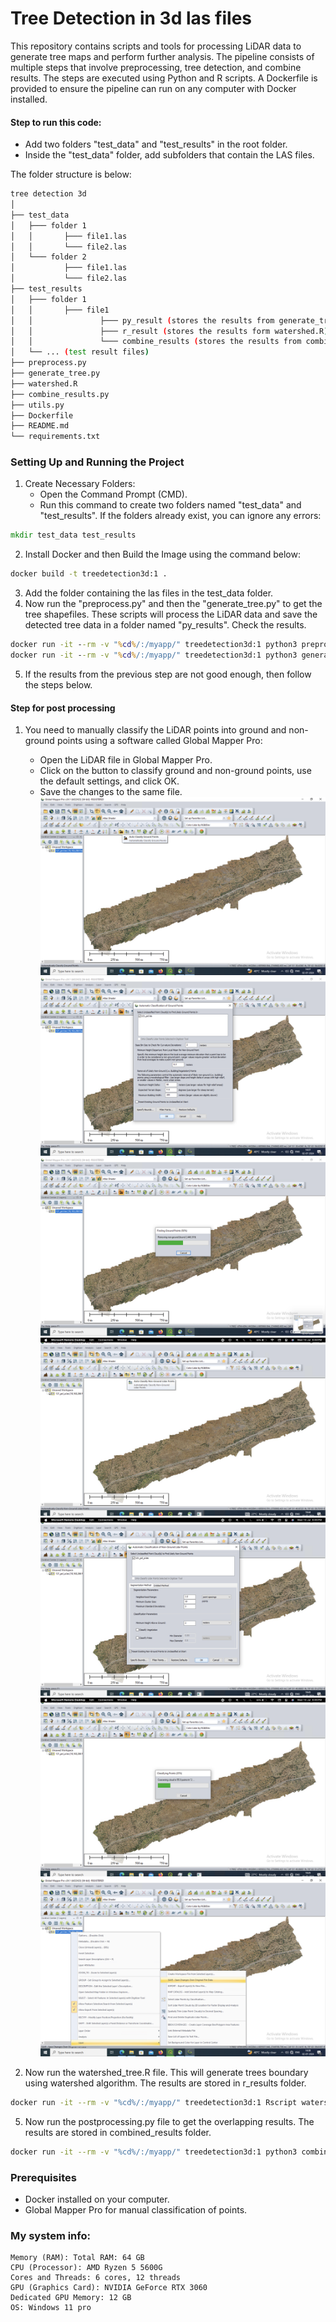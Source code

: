 # Tree Detection in 3d las files

This repository contains scripts and tools for processing LiDAR data to generate tree maps and perform further analysis. The pipeline consists of multiple steps that involve preprocessing, tree detection, and combine results. The steps are executed using Python and R scripts. A Dockerfile is provided to ensure the pipeline can run on any computer with Docker installed.

#### Step to run this code:
- Add two folders "test_data" and "test_results" in the root folder.
- Inside the "test_data" folder, add subfolders that contain the LAS files.
 
The folder structure is below:
```bash
tree detection 3d
│
├── test_data
│   ├─── folder 1
│   │       ├─── file1.las
│   │       └─── file2.las
│   └─── folder 2
│           ├─── file1.las
│           └─── file2.las
├── test_results
│   ├─── folder 1
│   │       ├─── file1
│   │               ├─── py_result (stores the results from generate_tree.py)
│   │               ├─── r_result (stores the results form watershed.R)
│   │               └─── combine_results (stores the results from combine_result.py)
│   └── ... (test result files)
├── preprocess.py
├── generate_tree.py
├── watershed.R
├── combine_results.py
├── utils.py
├── Dockerfile
├── README.md
└── requirements.txt
```
### Setting Up and Running the Project
1. Create Necessary Folders:
    - Open the Command Prompt (CMD).
    - Run this command to create two folders named "test_data" and "test_results". If the folders already exist, you can ignore any errors:
```cmd
mkdir test_data test_results
```

2. Install Docker and then Build the Image using the command below:
```cmd
docker build -t treedetection3d:1 .
```
3. Add the folder containing the las files in the test_data folder.
4. Now run the "preprocess.py" and then the "generate_tree.py" to get the tree shapefiles. These scripts will process the LiDAR data and save the detected tree data in a folder named "py_results". Check the results.
```cmd
docker run -it --rm -v "%cd%/:/myapp/" treedetection3d:1 python3 preprocess.py
docker run -it --rm -v "%cd%/:/myapp/" treedetection3d:1 python3 generate_tree.py
```
5. If the results from the previous step are not good enough, then follow the steps below.
#### Step for post processing
1. You need to manually classify the LiDAR points into ground and non-ground points using a software called Global Mapper Pro:
    - Open the LiDAR file in Global Mapper Pro.
    - Click on the button to classify ground and non-ground points, use the default settings, and click OK.
    - Save the changes to the same file.
![ground point](./images/ground-point.png)
![ground point default](./images/ground-point-default.png)
![ground point process](./images/ground-point-process.png)
![non-ground point](./images/non-ground-point.png)
![non-ground point default](./images/non-ground-point-default.png)
![non-ground point process](./images/non-ground-point-process.png)
![save file](./images/save-file.png)

4. Now run the watershed_tree.R file. This will generate trees boundary using watershed algorithm. The results are stored in r_results folder.
```bash
docker run -it --rm -v "%cd%/:/myapp/" treedetection3d:1 Rscript watershed.R
```
5. Now run the postprocessing.py file to get the overlapping results. The results are stored in combined_results folder.
```bash
docker run -it --rm -v "%cd%/:/myapp/" treedetection3d:1 python3 combine_results.py
```
### Prerequisites
- Docker installed on your computer.
- Global Mapper Pro for manual classification of points.

### My system info:
```
Memory (RAM): Total RAM: 64 GB
CPU (Processor): AMD Ryzen 5 5600G
Cores and Threads: 6 cores, 12 threads
GPU (Graphics Card): NVIDIA GeForce RTX 3060
Dedicated GPU Memory: 12 GB
OS: Windows 11 pro
```